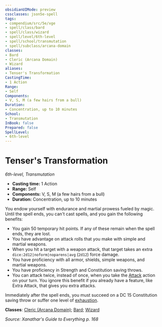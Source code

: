 ```yaml
---
obsidianUIMode: preview
cssclasses: json5e-spell
tags:
- compendium/src/5e/xge
- spell/class/bard
- spell/class/wizard
- spell/level/6th-level
- spell/school/transmutation
- spell/subclass/arcana-domain
classes:
- Bard
- Cleric (Arcana Domain)
- Wizard
aliases:
- Tenser's Transformation
CastingTime: 
- 1 Action
Range:
- Self
Components:
- V, S, M (a few hairs from a bull)
Duration:
- Concentration, up to 10 minutes
School:
- Transmutation
InBook: false
Prepared: false
SpellLevel:
- 6th-level
---
```

# Tenser's Transformation
*6th-level, Transmutation*  


- **Casting time:** 1 Action
- **Range:** Self
- **Components:** V, S, M (a few hairs from a bull)
- **Duration:** Concentration, up to 10 minutes

You endow yourself with endurance and martial prowess fueled by magic. Until the spell ends, you can't cast spells, and you gain the following benefits:

- You gain 50 temporary hit points. If any of these remain when the spell ends, they are lost.  
- You have advantage on attack rolls that you make with simple and martial weapons.  
- When you hit a target with a weapon attack, that target takes an extra `dice:2d12|noform|noparens|avg` (`2d12`) force damage.  
- You have proficiency with all armor, shields, simple weapons, and martial weapons.  
- You have proficiency in Strength and Constitution saving throws.  
- You can attack twice, instead of once, when you take the [Attack](actions.md#Attack) action on your turn. You ignore this benefit if you already have a feature, like Extra Attack, that gives you extra attacks.  

Immediately after the spell ends, you must succeed on a DC 15 Constitution saving throw or suffer one level of [exhaustion](conditions.md#Exhaustion).

**Classes**: [Cleric (Arcana Domain)](/3-Mechanics/CLI/lists/list-spells-classes-arcana-domain-scag.md "subclass=SCAG;class=XPHB"); [Bard](/3-Mechanics/CLI/lists/list-spells-classes-bard.md); [Wizard](/3-Mechanics/CLI/lists/list-spells-classes-wizard.md)

*Source: Xanathar's Guide to Everything p. 168*